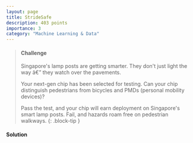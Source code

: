 ```yaml
---
layout: page
title: StrideSafe
description: 403 points
importance: 3
category: "Machine Learning & Data"
---
```


> #### Challenge
> Singapore's lamp posts are getting smarter. They don't just light the way â€” they watch over the pavements.
>
> Your next-gen chip has been selected for testing. Can your chip distinguish pedestrians from bicycles and PMDs (personal mobility devices)?
>
> Pass the test, and your chip will earn deployment on Singapore's smart lamp posts. Fail, and hazards roam free on pedestrian walkways.
{: .block-tip }

#### Solution